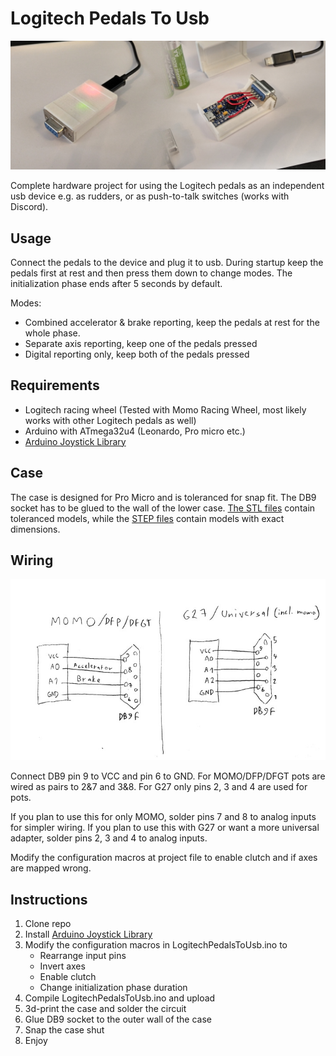 # Logitech Pedals To Usb

![](img/complete.jpg)

Complete hardware project for using the Logitech pedals as an independent usb device e.g. as rudders, or as push-to-talk switches (works with Discord).

## Usage

  Connect the pedals to the device and plug it to usb. During startup keep the pedals first at rest and then press them down to change modes. The initialization phase ends after 5 seconds by default.
  
  Modes:
  - Combined accelerator & brake reporting, keep the pedals at rest for the whole phase.
  - Separate axis reporting, keep one of the pedals pressed
  - Digital reporting only, keep both of the pedals pressed

## Requirements

  - Logitech racing wheel (Tested with Momo Racing Wheel, most likely works with other Logitech pedals as well)
  - Arduino with ATmega32u4 (Leonardo, Pro micro etc.)
  - [Arduino Joystick Library](https://github.com/MHeironimus/ArduinoJoystickLibrary)

## Case

  The case is designed for Pro Micro and is toleranced for snap fit. The DB9 socket has to be glued to the wall of the lower case. [The STL files](models/stl/) contain toleranced models, while the [STEP files](models/step) contain models with exact dimensions.

## Wiring

![](img/wiring.jpg)

  Connect DB9 pin 9 to VCC and pin 6 to GND. For MOMO/DFP/DFGT pots are wired as pairs to 2&7 and 3&8. For G27 only pins 2, 3 and 4 are used for pots.
  
  If you plan to use this for only MOMO, solder pins 7 and 8 to analog inputs for simpler wiring. If you plan to use this with G27 or want a more universal adapter, solder pins 2, 3 and 4 to analog inputs.

  Modify the configuration macros at project file to enable clutch and if axes are mapped wrong.

## Instructions

  1. Clone repo
  2. Install [Arduino Joystick Library](https://github.com/MHeironimus/ArduinoJoystickLibrary)
  3. Modify the configuration macros in LogitechPedalsToUsb.ino to
      - Rearrange input pins
      - Invert axes
      - Enable clutch 
      - Change initialization phase duration
  4. Compile LogitechPedalsToUsb.ino and upload
  5. 3d-print the case and solder the circuit
  6. Glue DB9 socket to the outer wall of the case
  7. Snap the case shut
  8. Enjoy